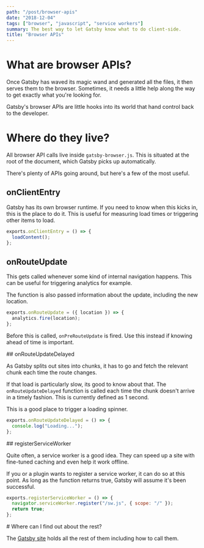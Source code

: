 ```yaml
---
path: "/post/browser-apis"
date: "2018-12-04"
tags: ["browser", "javascript", "service workers"]
summary: The best way to let Gatsby know what to do client-side.
title: "Browser APIs"
---
```


# What are browser APIs?

Once Gatsby has waved its magic wand and generated all the files, it then serves them to the browser. Sometimes, it needs a little help along the way to get exactly what you're looking for.

Gatsby's browser APIs are little hooks into its world that hand control back to the developer.

# Where do they live?

All browser API calls live inside `gatsby-browser.js`. This is situated at the root of the document, which Gatsby picks up automatically.

There's plenty of APIs going around, but here's a few of the most useful.

## onClientEntry

Gatsby has its own browser runtime. If you need to know when this kicks in, this is the place to do it. This is useful for measuring load times or triggering other items to load.

```js
exports.onClientEntry = () => {
  loadContent();
};
```

## onRouteUpdate

This gets called whenever some kind of internal navigation happens. This can be useful for triggering analytics for example.

The function is also passed information about the update, including the new location.

```js
exports.onRouteUpdate = ({ location }) => {
  analytics.fire(location);
};
```

Before this is called, `onPreRouteUpdate` is fired. Use this instead if knowing ahead of time is important.

## onRouteUpdateDelayed

As Gatsby splits out sites into chunks, it has to go and fetch the relevant chunk each time the route changes.

If that load is particularly slow, its good to know about that. The `onRouteUpdateDelayed` function is called each time the chunk doesn't arrive in a timely fashion. This is currently defined as 1 second.

This is a good place to trigger a loading spinner.

```js
exports.onRouteUpdateDelayed = () => {
  console.log("Loading...");
};
```

## registerServiceWorker

Quite often, a service worker is a good idea. They can speed up a site with fine-tuned caching and even help it work offline.

If you or a plugin wants to register a service worker, it can do so at this point. As long as the function returns true, Gatsby will assume it's been successful.

```js
exports.registerServiceWorker = () => {
  navigator.serviceWorker.register("/sw.js", { scope: "/" });
  return true;
};
```

# Where can I find out about the rest?

The [Gatsby site][browser apis reference] holds all the rest of them including how to call them.

[browser apis reference]: https://www.gatsbyjs.org/docs/browser-apis/
